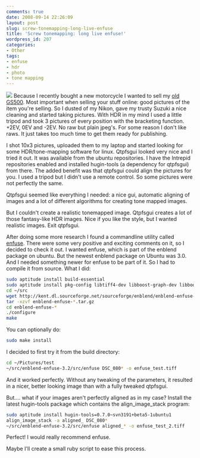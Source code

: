```yaml
---
comments: true
date: 2008-09-14 22:26:09
layout: post
slug: screw-tonemapping-long-live-enfuse
title: 'Screw tonemapping: long live enfuse!'
wordpress_id: 207
categories:
- Other
tags:
- enfuse
- hdr
- photo
- tone mapping
---
```


[![](/images/uploads/2008/09/enfuse-300x199.jpg)](/images/uploads/2008/09/enfuse.jpg)
Because I recently bought a new motorcycle I wanted to sell my [old GS500](http://www.motor-forum.nl/forum/list_message/10480070). Most important when selling your stuff online: good pictures of the item you're selling. So I dusted of my Nikon, gave my trusty Suzuki a nice cleaning and started taking pictures. With HDR in my mind I used a little tripod and took 3 pictures of every position with the bracketing function. +2EV, 0EV and -2EV. No raw but plain jpeg's. For some reason I don't like raws. It just takes too much time to get them ready for publishing.

I shot 10x3 pictures, uploaded them to my laptop and started looking for some HDR/tone-mapping software for linux. Qtpfsgui looked very nice and I tried it out. It was available from the ubuntu repositories. I have the Intrepid repositories enabled and installed hugin-tools (a dependency for qtpfsgui) from there. The added benefit was that qtpfsgui could align the pictures for you. I used a tripod but I didn't use a remote control. So some pictures were not perfectly the same.

Qtpfsgui seemed like everything I needed: a nice gui, automatic aligning of images and a lot of different algorithms for creating tone mapped images.

But I couldn't create a realistic tonemapped image. Qtpfsgui creates a lot of those fantasy-like HDR images. Nice if you like the style, but I wanted realistic images. Exit qtpfsgui.

After doing some more research I found a commandline utility called [enfuse](http://enblend.sourceforge.net/). There were some very positive and exciting comments on it, so I decided to check it out. I wanted enfuse, which is part of the enblend package on ubuntu. But the newest enblend package on Ubuntu was 3.0. And I needed something newer for enfuse to be part of it. So I had to compile it from source. What I did:

``` bash
sudo aptitude install build-essential
sudo aptitude install pkg-config libtiff4-dev libboost-graph-dev libboost-thread1.34.1 liblcms1-dev libglew1.5-dev libplot-dev libglut3-dev libopenexr-dev libopenexr2ldbl libxi-dev
cd ~/src
wget http://kent.dl.sourceforge.net/sourceforge/enblend/enblend-enfuse-3.2.tar.gz
tar -xzvf enblend-enfuse-*.tar.gz
cd enblend-enfuse-*
./configure
make
```

You can optionally do:

``` bash
sudo make install
```

I decided to first try it from the build directory:

``` bash
cd ~/Pictures/test
~/src/enblend-enfuse-3.2/src/enfuse DSC_080* -o enfuse_test.tiff
```

And it worked perfectly. Without any tweaking of the parameters, it resulted in a nicer, better looking image than with a fully tweaked qtpfsgui.

But.... what if your images aren't perfectly aligned as in my case? Install the latest hugin-tools package which contains the align_image_stack program:

``` bash
sudo aptitude install hugin-tools=0.7.0~svn3191+beta5-1ubuntu1
align_image_stack -a aligned_ DSC_080*
~/src/enblend-enfuse-3.2/src/enfuse aligned_* -o enfuse_test_2.tiff
```

Perfect! I would really recommend enfuse.

Maybe I'll create a small ruby script to ease this process.
